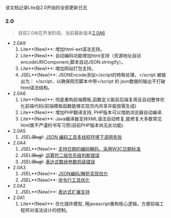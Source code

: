 该文档记录Lite自2.0开始的全部更新日志

### 2.0 ###
> 目前2.0尚在开发阶段，当前最新版本[2.0A6](http://code.google.com/p/lite/downloads/list)
  * 2.0A9
    1. Lite**(New)**: 增加html-ext语法支持。
    1. Lite**(New)**: 自动编码功能增加html支持（资源地址自动encodeURIComponent,脚本自动JSON.stringify）。
    1. Lite**(New)**: 增加网站打包支持。
    1. JSEL**(New)**: JSONEncode添加</script的特殊处理，</script 被输出为： <\/script，以确保网页脚本中带</script 的 json数据的输出不打破html语法结构。
  * 2.0A6
    1. Lite**(New)**: 彻底重构前端模板,函数定义能前后端复用且自动整体优化前端代码(前端模板函数能够实现页内共享并能按需生成)
    1. Lite**(New)**: 增加PHP翻译支持, PHP版本可以借助浏览器自动编译.
    1. Lite**(New)**: Java编译器支持XML语法自动修复,能修复大多数常见html类不严谨的书写习惯(目前PHP版本尚无此功能).
  * 2.0A5
    1. JSEL~~(Bug)~~: [JSON 编码工具多线程环境下调用失败](http://code.google.com/p/lite/issues/detail?id=18)
  * 2.0A4
    1. JSEL**(New)**: [支持日期的编码解码，采用W3C日期标准](http://code.google.com/p/lite/issues/detail?id=16)
    1. JSEL~~(Bug)~~: [运算符二级优先级判断错误](http://code.google.com/p/lite/issues/detail?id=17)
    1. JSEL~~(Bug)~~: [表达式数组参数低级错误](http://code.google.com/p/lite/issues/detail?id=15)
  * 2.0A3
    1. JSEL**(New)**: [JSON编码/解析实现优化](http://code.google.com/p/lite/wiki/JSON)
    1. JSEL**(New)**: [命令行工具优化](http://code.google.com/p/lite/wiki/CPEL)
  * 2.0A2
    1. JSEL**(New)**: [表达式扩展支持](http://code.google.com/p/lite/wiki/JSELExtension)
  * 2.0A1
    1. Lite**(New)**: 优化插件模型, 用javascript重构核心逻辑，方便前端工程师对语法设计的控制。
